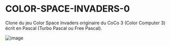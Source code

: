 # COLOR-SPACE-INVADERS-0
Clone du jeu Color Space Invaders originaire du CoCo 3 (Color Computer 3) écrit en Pascal (Turbo Pascal ou Free Pascal).

![image](https://github.com/gladir/COLOR-SPACE-INVADERS-0/assets/11842176/5d21e1ee-0961-48d5-a358-f870b1eb104f)
